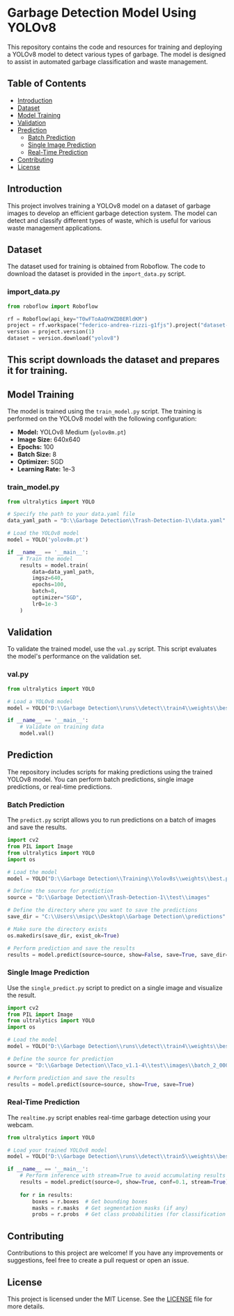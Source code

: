 # Garbage Detection Model Using YOLOv8

This repository contains the code and resources for training and deploying a YOLOv8 model to detect various types of garbage. The model is designed to assist in automated garbage classification and waste management.

## Table of Contents

- [Introduction](#introduction)
- [Dataset](#dataset)
- [Model Training](#model-training)
- [Validation](#validation)
- [Prediction](#prediction)
  - [Batch Prediction](#batch-prediction)
  - [Single Image Prediction](#single-image-prediction)
  - [Real-Time Prediction](#real-time-prediction)
- [Contributing](#contributing)
- [License](#license)

## Introduction

This project involves training a YOLOv8 model on a dataset of garbage images to develop an efficient garbage detection system. The model can detect and classify different types of waste, which is useful for various waste management applications.

## Dataset

The dataset used for training is obtained from Roboflow. The code to download the dataset is provided in the `import_data.py` script.

### import_data.py

```python
from roboflow import Roboflow

rf = Roboflow(api_key="T0wFToAaOYWZDBERldKM")
project = rf.workspace("federico-andrea-rizzi-g1fjs").project("dataset-itis-cardano-trash-detection")
version = project.version(1)
dataset = version.download("yolov8")
```

## This script downloads the dataset and prepares it for training.

## Model Training

The model is trained using the `train_model.py` script. The training is performed on the YOLOv8 model with the following configuration:

- **Model:** YOLOv8 Medium (`yolov8m.pt`)
- **Image Size:** 640x640
- **Epochs:** 100
- **Batch Size:** 8
- **Optimizer:** SGD
- **Learning Rate:** 1e-3

### train_model.py

```python
from ultralytics import YOLO

# Specify the path to your data.yaml file
data_yaml_path = "D:\\Garbage Detection\\Trash-Detection-1\\data.yaml"

# Load the YOLOv8 model
model = YOLO('yolov8m.pt')

if __name__ == '__main__':
    # Train the model
    results = model.train(
        data=data_yaml_path,
        imgsz=640,
        epochs=100,
        batch=8,
        optimizer="SGD",
        lr0=1e-3
    )
```
## Validation

To validate the trained model, use the `val.py` script. This script evaluates the model's performance on the validation set.

### val.py

```python
from ultralytics import YOLO

# Load a YOLOv8 model
model = YOLO("D:\\Garbage Detection\\runs\\detect\\train4\\weights\\best.pt")

if __name__ == '__main__':
    # Validate on training data
    model.val()
```

## Prediction

The repository includes scripts for making predictions using the trained YOLOv8 model. You can perform batch predictions, single image predictions, or real-time predictions.

### Batch Prediction

The `predict.py` script allows you to run predictions on a batch of images and save the results.

```python
import cv2
from PIL import Image
from ultralytics import YOLO
import os

# Load the model
model = YOLO("D:\\Garbage Detection\\Training\\Yolov8s\\weights\\best.pt")

# Define the source for prediction
source = "D:\\Garbage Detection\\Trash-Detection-1\\test\\images"

# Define the directory where you want to save the predictions
save_dir = "C:\\Users\\msipc\\Desktop\\Garbage Detection\\predictions"

# Make sure the directory exists
os.makedirs(save_dir, exist_ok=True)

# Perform prediction and save the results
results = model.predict(source=source, show=False, save=True, save_dir=save_dir)
```

### Single Image Prediction

Use the `single_predict.py` script to predict on a single image and visualize the result.

```python
import cv2
from PIL import Image
from ultralytics import YOLO
import os

# Load the model
model = YOLO("D:\\Garbage Detection\\runs\\detect\\train4\\weights\\best.pt")

# Define the source for prediction
source = "D:\\Garbage Detection\\Taco_v1.1-4\\test\\images\\batch_2_000007_JPG.rf.790c35d798f96e6f80176b4e19568e6f.jpg"

# Perform prediction and save the results
results = model.predict(source=source, show=True, save=True)
```

### Real-Time Prediction

The `realtime.py` script enables real-time garbage detection using your webcam.

```python
from ultralytics import YOLO

# Load your trained YOLOv8 model
model = YOLO("D:\\Garbage Detection\\runs\\detect\\train5\\weights\\best.pt")

if __name__ == '__main__':
    # Perform inference with stream=True to avoid accumulating results in RAM
    results = model.predict(source=0, show=True, conf=0.1, stream=True)
    
    for r in results:
        boxes = r.boxes  # Get bounding boxes
        masks = r.masks  # Get segmentation masks (if any)
        probs = r.probs  # Get class probabilities (for classification tasks)
```

## Contributing

Contributions to this project are welcome! If you have any improvements or suggestions, feel free to create a pull request or open an issue.

## License

This project is licensed under the MIT License. See the [LICENSE](LICENSE) file for more details.
